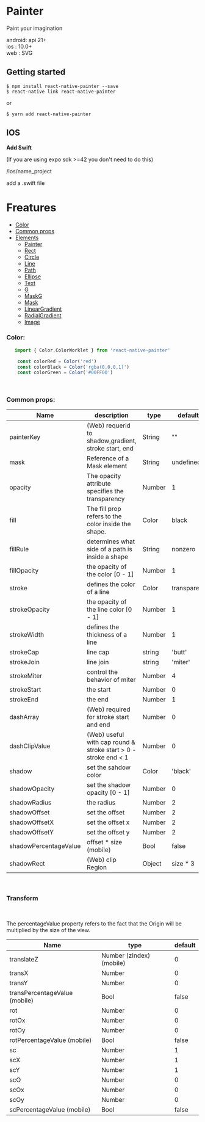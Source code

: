 # Painter

Paint your imagination

android: api 21+    
ios : 10.0+   
web : SVG


## Getting started

`$ npm install react-native-painter --save`  
`$ react-native link react-native-painter`  
  
or

`$ yarn add react-native-painter`
    
## IOS

**Add Swift**

(If you are using expo sdk >=42 you don't need to do this)

/ios/name_project

add a .swift file


# Freatures
- [Color](#color)
- [Common props](#common-props)
- [Elements](#)
  - [Painter](./readmes/painter.md)
  - [Rect](./readmes/rect.md)
  - [Circle](./readmes/circle.md)
  - [Line](./readmes/line.md)
  - [Path](./readmes/path.md)
  - [Ellipse](./readmes/ellipse.md)
  - [Text](./readmes/text.md)
  - [G](./readmes/group.md)
  - [MaskG](./readmes/maskgroup.md)
  - [Mask](./readmes/mask.md)
  - [LinearGradient](./readmes/lineargradient.md)
  - [RadialGradient](./readmes/radialgradient.md)
  - [Image](./readmes/image.md)



### Color:


```js
   import { Color,ColorWorklet } from 'react-native-painter'

    const colorRed = Color('red')
    const colorBlack = Color('rgba(0,0,0,1)')
    const colorGreen = Color('#00FF00')
        
    

```

### Common props:  


| Name | description | type | default |
| --- | --- | --- | --- |
| painterKey | (Web) requerid to shadow,gradient, stroke start, end  | String | "" |
| mask | Reference of a Mask element | String | undefined |
| opacity | The opacity attribute specifies the transparency | Number | 1 |
| fill | The fill prop refers to the color inside the shape.        | Color | black |
| fillRule | determines what side of a path is inside a shape  | String | nonzero |
| fillOpacity   | the opacity of the color [0 - 1] | Number | 1 |
| stroke | defines the color of a line  | Color | transparent |
| strokeOpacity |  the opacity of the line color [0 - 1]  | Number | 1 |
| strokeWidth | defines the thickness of a line | Number | 1 
| strokeCap | line cap | string | 'butt' |
| strokeJoin | line join | string | 'miter' |
| strokeMiter | control the behavior of miter | Number | 4 |
| strokeStart | the start | Number | 0 |
| strokeEnd | the end | Number | 1 |
| dashArray |(Web) required for stroke start and end  | Number | 0 |
| dashClipValue | (Web) useful with cap round & stroke start > 0 - stroke end < 1 | Number | 0 |
| shadow | set the sahdow color  | Color | 'black' |
| shadowOpacity | set the shadow opacity [0 - 1]  | Number | 0 |
| shadowRadius | the radius | Number | 2 |
| shadowOffset | set the offset | Number | 2  |
| shadowOffsetX | set the offset x | Number | 2  |
| shadowOffsetY | set the offset y| Number | 2  |
| shadowPercentageValue | offset * size (mobile)| Bool | false |
| shadowRect | (Web) clip Region  | Object | size * 3 |


<br>

### Transform ###  

<br>

The percentageValue property refers to the fact that the Origin will be multiplied by the size of the view.  
  
| Name | type | default |
| --- | --- | --- |
| translateZ | Number (zIndex)(mobile) | 0 |
| transX | Number | 0 |
| transY | Number | 0 |
| transPercentageValue (mobile) | Bool | false |
| rot | Number | 0 |
| rotOx | Number | 0 |
| rotOy | Number | 0 |
| rotPercentageValue (mobile) | Bool | false |
| sc | Number | 1 |
| scX | Number | 1 |
| scY | Number | 1 |
| scO | Number | 0 |
| scOx | Number | 0 |
| scOy | Number | 0 |
| scPercentageValue (mobile) | Bool | false |


